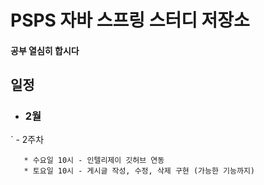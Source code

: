 # PSPS 자바 스프링 스터디 저장소

#### 공부 열심히 합시다

## 일정
- ### 2월
 ` - 2주차
```
   * 수요일 10시 - 인텔리제이 깃허브 연동
   * 토요일 10시 - 게시글 작성, 수정, 삭제 구현 (가능한 기능까지)
```
